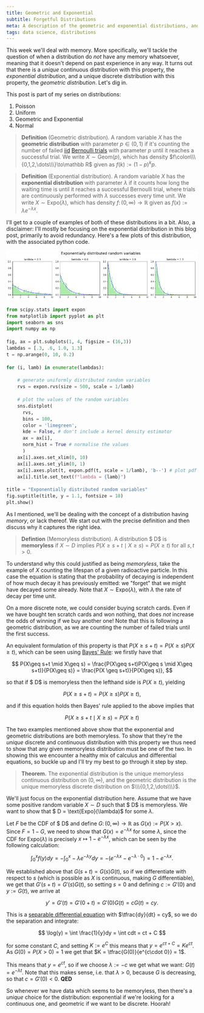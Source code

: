 ```yaml
---
title: Geometric and Exponential
subtitle: Forgetful Distributions
meta: A description of the geometric and exponential distributions, and proving that they are the unique memoryless distributions.
tags: data science, distributions
---
```


This week we'll deal with memory. More specifically, we'll tackle the question of when a distribution do _not_ have any memory whatsoever, meaning that it doesn't depend on past experience in any way. It turns out that there is a _unique_ continuous distribution with this property, the _exponential distribution_, and a unique discrete distribution with this property, the _geometric distribution_. Let's dig in.

This post is part of my series on distributions:

1. <router-link to="/posts/2019-05-15-poisson">Poisson</router-link>
2. <router-link to="/posts/2019-05-22-uniform">Uniform</router-link>
3. Geometric and Exponential
4. <router-link to="/posts/2019-06-05-normal">Normal</router-link>

> **Definition** (Geometric distribution). A random variable $X$ has the **geometric distribution** with parameter $p\in(0,1)$ if it's counting the number of failed [iid](https://en.wikipedia.org/wiki/Independent_and_identically_distributed_random_variables) [Bernoulli trials](https://en.wikipedia.org/wiki/Bernoulli_trial) with parameter $p$ until it reaches a successful trial. We write $X\sim\text{Geom}(p)$, which has density $f\colon\\\{0,1,2,\dots\\\}\to\mathbb R$ given as $f(k):=(1-p)^kp$.

> **Definition** (Exponential distribution). A random variable $X$ has the **exponential distribution** with parameter $\lambda$ if it counts how long the waiting time is until it reaches a successful Bernoulli trial, where trials are continuously performed with $\lambda$ successes every time unit. We write $X\sim\text{Expo}(\lambda)$, which has density $f\colon(0,\infty)\to\mathbb R$ given as $f(x):=\lambda e^{-\lambda x}$.

I'll get to a couple of examples of both of these distributions in a bit. Also, a disclaimer: I'll mostly be focusing on the exponential distribution in this blog post, primarily to avoid redundancy. Here's a few plots of this distribution, with the associated python code.

![Exponentially distributed random variables](/src/assets/img/expon.png)

```python
from scipy.stats import expon
from matplotlib import pyplot as plt
import seaborn as sns
import numpy as np

fig, ax = plt.subplots(1, 4, figsize = (16,3))
lambdas = [.3, .6, 1.0, 1.3]
t = np.arange(0, 10, 0.2)

for (i, lamb) in enumerate(lambdas):

    # generate uniformly distributed random variables
    rvs = expon.rvs(size = 500, scale = 1/lamb)

    # plot the values of the random variables
    sns.distplot(
      rvs,
      bins = 100,
      color = 'limegreen',
      kde = False, # don't include a kernel density estimator
      ax = ax[i],
      norm_hist = True # normalise the values
      )
    ax[i].axes.set_xlim(0, 10)
    ax[i].axes.set_ylim(0, 1)
    ax[i].axes.plot(t, expon.pdf(t, scale = 1/lamb), 'b--') # plot pdf
    ax[i].title.set_text(f"lambda = {lamb}")

title = "Exponentially distributed random variables"
fig.suptitle(title, y = 1.1, fontsize = 18)
plt.show()
```

As I mentioned, we'll be dealing with the concept of a distribution having _memory_, or lack thereof. We start out with the precise definition and then discuss why it captures the right idea.

> **Defintion** (Memoryless distribution). A distribution $ D$ is **memoryless** if $X\sim D$ implies $P(X\geq s+t\mid X\geq s)=P(X\geq t)$ for all $s,t>0$.

To understand why this could justified as being _memoryless_, take the example of $X$ counting the lifespan of a given radioactive particle. In this case the equation is stating that the probability of decaying is independent of how much decay it has previously emitted: we "forget" that we might have decayed some already. Note that $X\sim\text{Expo}(\lambda)$, with $\lambda$ the rate of decay per time unit.

On a more discrete note, we could consider buying scratch cards. Even if we have bought ten scratch cards and won nothing, that does _not_ increase the odds of winning if we buy another one! Note that this is following a geometric distribution, as we are counting the number of failed trials until the first success.

An equivalent formulation of this property is that $P(X\geq s+t) = P(X\geq s)P(X\geq t)$, which can be seen using [Bayes' Rule](https://en.wikipedia.org/wiki/Bayes%27_theorem): we firstly have that

$$ P(X\geq s+t \mid X\geq s) = \frac{P(X\geq s+t)P(X\geq s \mid X\geq s+t)}{P(X\geq s)} = \frac{P(X \geq s+t)}{P(X\geq s)}, $$

so that if $ D$ is memoryless then the lefthand side is $P(X\geq t)$, yielding

$$ P(X\geq s+t) = P(X\geq s)P(X\geq t), $$

and if this equation holds then Bayes' rule applied to the above implies that

$$ P(X\geq s+t \mid X\geq s) = P(X\geq t) $$

The two examples mentioned above show that the exponential and geometric distributions are both memoryless. To show that they're the _unique_ discrete and continuous distribution with this property we thus need to show that any given memoryless distribution must be one of the two. In showing this we encounter a healthy mix of calculus and differential equations, so buckle up and I'll try my best to go through it step by step.

> **Theorem.** The exponential distribution is the unique memoryless continuous distribution on $(0,\infty)$, and the geometric distribution is the unique memoryless discrete distribution on $\\\{0,1,2,\dots\\\}$.

We'll just focus on the exponential distribution here. Assume that we have some positive random variable $X\sim D$ such that $ D$ is memoryless. We want to show that $ D = \text{Expo}(\lambda)$ for some $\lambda$.

Let $F$ be the CDF of $ D$ and define $G\colon(0,\infty)\to\mathbb R$ as $G(x):=P(X>x)$. Since $F=1-G$, we need to show that $G(x)=e^{-\lambda x}$ for some $\lambda$, since the CDF for $\text{Expo}(\lambda)$ is precisely $x\mapsto 1-e^{-\lambda x}$, which can be seen by the following calculation:

$$ \int_0^x f(y)dy = -\int_0^x-\lambda e^{-\lambda y}dy = -(e^{-\lambda x} - e^{-\lambda\cdot 0}) = 1 - e^{-\lambda x}. $$

We established above that $G(s+t)=G(s)G(t)$, so if we differentiate with respect to $s$ (which is possible as $X$ is continuous, making $G$ differentiable), we get that $G'(s+t)=G'(s)G(t)$, so setting $s=0$ and defining $c:=G'(0)$ and $y:=G(t)$, we arrive at

$$ y' = G'(t) = G'(0+t) = G'(0)G(t) = cG(t) = cy. $$

This is a [separable differential equation](https://www.khanacademy.org/math/ap-calculus-ab/ab-differential-equations-new/ab-7-6/a/applying-procedures-for-separable-differential-equations) with $\tfrac{dy}{dt} = cy$, so we do the separation and integrate:

$$ \log(y) = \int \frac{1}{y}dy = \int cdt = ct + C $$

for some constant $C$, and setting $K:=e^C$ this means that $y = e^{ct+C} = Ke^{ct}$. As $G(0) = P(X>0) = 1$ we get that $K = \tfrac{G(0)}{e^{c\cdot 0}} = 1$.

This means that $y = e^{ct}$, so if we choose $\lambda := -c$ we get what we want: $G(t) = e^{-\lambda t}$. Note that this makes sense, i.e. that $\lambda > 0$, because $G$ is decreasing, so that $c = G'(0) < 0$. **QED**

So whenever we have data which seems to be memoryless, then there's a _unique_ choice for the distribution: exponential if we're looking for a continuous one, and geometric if we want to be discrete. Hoorah!
